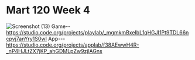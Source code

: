# Mart 120 Week 4
![Screenshot (13)](https://user-images.githubusercontent.com/98127439/153303242-0e572b99-60f9-4465-b90f-026610eef4d1.png)
Game--https://studio.code.org/projects/playlab/_mgmkmBxeIbL1qHGJI1Pt9TDL66ncpvj7anYry1S0wI
App---https://studio.code.org/projects/applab/f38AEwwH4R-_nP4HJLtZX7jKP_ahGDMLpZw9zjlAGns 
